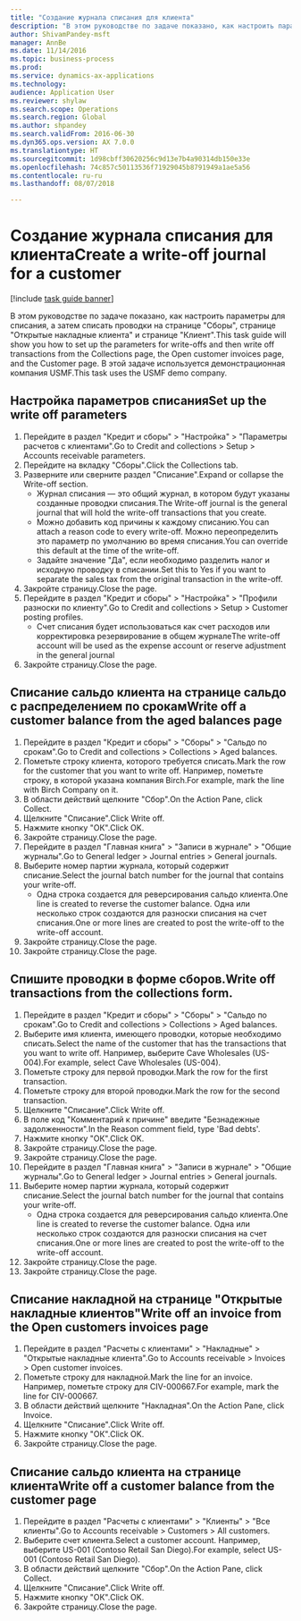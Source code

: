 ```yaml
--- 
title: "Создание журнала списания для клиента"
description: "В этом руководстве по задаче показано, как настроить параметры для списания, а затем списать проводки на странице \"Сборы\", странице \"Открытые накладные клиента\" и странице \"Клиент\"."
author: ShivamPandey-msft
manager: AnnBe
ms.date: 11/14/2016
ms.topic: business-process
ms.prod: 
ms.service: dynamics-ax-applications
ms.technology: 
audience: Application User
ms.reviewer: shylaw
ms.search.scope: Operations
ms.search.region: Global
ms.author: shpandey
ms.search.validFrom: 2016-06-30
ms.dyn365.ops.version: AX 7.0.0
ms.translationtype: HT
ms.sourcegitcommit: 1d98cbff30620256c9d13e7b4a90314db150e33e
ms.openlocfilehash: 74c857c50113536f71929045b8791949a1ae5a56
ms.contentlocale: ru-ru
ms.lasthandoff: 08/07/2018

---
```

# <a name="create-a-write-off-journal-for-a-customer"></a><span data-ttu-id="e02f7-103">Создание журнала списания для клиента</span><span class="sxs-lookup"><span data-stu-id="e02f7-103">Create a write-off journal for a customer</span></span>

[!include [task guide banner](../../includes/task-guide-banner.md)]

<span data-ttu-id="e02f7-104">В этом руководстве по задаче показано, как настроить параметры для списания, а затем списать проводки на странице "Сборы", странице "Открытые накладные клиента" и странице "Клиент".</span><span class="sxs-lookup"><span data-stu-id="e02f7-104">This task guide will show you how to set up the parameters for write-offs and then write off transactions from the Collections page, the Open customer invoices page, and the Customer page.</span></span> <span data-ttu-id="e02f7-105">В этой задаче используется демонстрационная компания USMF.</span><span class="sxs-lookup"><span data-stu-id="e02f7-105">This task uses the USMF demo company.</span></span>


## <a name="set-up-the-write-off-parameters"></a><span data-ttu-id="e02f7-106">Настройка параметров списания</span><span class="sxs-lookup"><span data-stu-id="e02f7-106">Set up the write off parameters</span></span>
1. <span data-ttu-id="e02f7-107">Перейдите в раздел "Кредит и сборы" > "Настройка" > "Параметры расчетов с клиентами".</span><span class="sxs-lookup"><span data-stu-id="e02f7-107">Go to Credit and collections > Setup > Accounts receivable parameters.</span></span>
2. <span data-ttu-id="e02f7-108">Перейдите на вкладку "Сборы".</span><span class="sxs-lookup"><span data-stu-id="e02f7-108">Click the Collections tab.</span></span>
3. <span data-ttu-id="e02f7-109">Разверните или сверните раздел "Списание".</span><span class="sxs-lookup"><span data-stu-id="e02f7-109">Expand or collapse the Write-off section.</span></span>
    * <span data-ttu-id="e02f7-110">Журнал списания — это общий журнал, в котором будут указаны созданные проводки списания.</span><span class="sxs-lookup"><span data-stu-id="e02f7-110">The Write-off journal is the general journal that will hold the write-off transactions that you create.</span></span>  
    * <span data-ttu-id="e02f7-111">Можно добавить код причины к каждому списанию.</span><span class="sxs-lookup"><span data-stu-id="e02f7-111">You can attach a reason code to every write-off.</span></span> <span data-ttu-id="e02f7-112">Можно переопределить это параметр по умолчанию во время списания.</span><span class="sxs-lookup"><span data-stu-id="e02f7-112">You can override this default at the time of the write-off.</span></span>  
    * <span data-ttu-id="e02f7-113">Задайте значение "Да", если необходимо разделить налог и исходную проводку в списании.</span><span class="sxs-lookup"><span data-stu-id="e02f7-113">Set this to Yes if you want to separate the sales tax from the original transaction in the write-off.</span></span>  
4. <span data-ttu-id="e02f7-114">Закройте страницу.</span><span class="sxs-lookup"><span data-stu-id="e02f7-114">Close the page.</span></span>
5. <span data-ttu-id="e02f7-115">Перейдите в раздел "Кредит и сборы" > "Настройка" > "Профили разноски по клиенту".</span><span class="sxs-lookup"><span data-stu-id="e02f7-115">Go to Credit and collections > Setup > Customer posting profiles.</span></span>
    * <span data-ttu-id="e02f7-116">Счет списания будет использоваться как счет расходов или корректировка резервирование в общем журнале</span><span class="sxs-lookup"><span data-stu-id="e02f7-116">The write-off account will be used as the expense account or reserve adjustment in the general journal</span></span>   
6. <span data-ttu-id="e02f7-117">Закройте страницу.</span><span class="sxs-lookup"><span data-stu-id="e02f7-117">Close the page.</span></span>

## <a name="write-off-a-customer-balance-from-the-aged-balances-page"></a><span data-ttu-id="e02f7-118">Списание сальдо клиента на странице сальдо с распределением по срокам</span><span class="sxs-lookup"><span data-stu-id="e02f7-118">Write off a customer balance from the aged balances page</span></span>
1. <span data-ttu-id="e02f7-119">Перейдите в раздел "Кредит и сборы" > "Сборы" > "Сальдо по срокам".</span><span class="sxs-lookup"><span data-stu-id="e02f7-119">Go to Credit and collections > Collections > Aged balances.</span></span>
2. <span data-ttu-id="e02f7-120">Пометьте строку клиента, которого требуется списать.</span><span class="sxs-lookup"><span data-stu-id="e02f7-120">Mark the row for the customer that you want to write off.</span></span> <span data-ttu-id="e02f7-121">Например, пометьте строку, в которой указана компания Birch.</span><span class="sxs-lookup"><span data-stu-id="e02f7-121">For example, mark the line with Birch Company on it.</span></span>
3. <span data-ttu-id="e02f7-122">В области действий щелкните "Сбор".</span><span class="sxs-lookup"><span data-stu-id="e02f7-122">On the Action Pane, click Collect.</span></span>
4. <span data-ttu-id="e02f7-123">Щелкните "Списание".</span><span class="sxs-lookup"><span data-stu-id="e02f7-123">Click Write off.</span></span>
5. <span data-ttu-id="e02f7-124">Нажмите кнопку "OК".</span><span class="sxs-lookup"><span data-stu-id="e02f7-124">Click OK.</span></span>
6. <span data-ttu-id="e02f7-125">Закройте страницу.</span><span class="sxs-lookup"><span data-stu-id="e02f7-125">Close the page.</span></span>
7. <span data-ttu-id="e02f7-126">Перейдите в раздел "Главная книга" > "Записи в журнале" > "Общие журналы".</span><span class="sxs-lookup"><span data-stu-id="e02f7-126">Go to General ledger > Journal entries > General journals.</span></span>
8. <span data-ttu-id="e02f7-127">Выберите номер партии журнала, который содержит списание.</span><span class="sxs-lookup"><span data-stu-id="e02f7-127">Select the journal batch number for the journal that contains your write-off.</span></span>
    * <span data-ttu-id="e02f7-128">Одна строка создается для реверсирования сальдо клиента.</span><span class="sxs-lookup"><span data-stu-id="e02f7-128">One line is created to reverse the customer balance.</span></span> <span data-ttu-id="e02f7-129">Одна или несколько строк создаются для разноски списания на счет списания.</span><span class="sxs-lookup"><span data-stu-id="e02f7-129">One or more lines are created to post the write-off to the write-off account.</span></span>  
9. <span data-ttu-id="e02f7-130">Закройте страницу.</span><span class="sxs-lookup"><span data-stu-id="e02f7-130">Close the page.</span></span>
10. <span data-ttu-id="e02f7-131">Закройте страницу.</span><span class="sxs-lookup"><span data-stu-id="e02f7-131">Close the page.</span></span>

## <a name="write-off-transactions-from-the-collections-form"></a><span data-ttu-id="e02f7-132">Спишите проводки в форме сборов.</span><span class="sxs-lookup"><span data-stu-id="e02f7-132">Write off transactions from the collections form.</span></span>
1. <span data-ttu-id="e02f7-133">Перейдите в раздел "Кредит и сборы" > "Сборы" > "Сальдо по срокам".</span><span class="sxs-lookup"><span data-stu-id="e02f7-133">Go to Credit and collections > Collections > Aged balances.</span></span>
2. <span data-ttu-id="e02f7-134">Выберите имя клиента, имеющего проводки, которые необходимо списать.</span><span class="sxs-lookup"><span data-stu-id="e02f7-134">Select the name of the customer that has the transactions that you want to write off.</span></span> <span data-ttu-id="e02f7-135">Например, выберите Cave Wholesales (US-004).</span><span class="sxs-lookup"><span data-stu-id="e02f7-135">For example, select Cave Wholesales (US-004).</span></span>
3. <span data-ttu-id="e02f7-136">Пометьте строку для первой проводки.</span><span class="sxs-lookup"><span data-stu-id="e02f7-136">Mark the row for the first transaction.</span></span>
4. <span data-ttu-id="e02f7-137">Пометьте строку для второй проводки.</span><span class="sxs-lookup"><span data-stu-id="e02f7-137">Mark the row for the second transaction.</span></span>
5. <span data-ttu-id="e02f7-138">Щелкните "Списание".</span><span class="sxs-lookup"><span data-stu-id="e02f7-138">Click Write off.</span></span>
6. <span data-ttu-id="e02f7-139">В поле код "Комментарий к причине" введите "Безнадежные задолженности".</span><span class="sxs-lookup"><span data-stu-id="e02f7-139">In the Reason comment field, type 'Bad debts'.</span></span>
7. <span data-ttu-id="e02f7-140">Нажмите кнопку "OК".</span><span class="sxs-lookup"><span data-stu-id="e02f7-140">Click OK.</span></span>
8. <span data-ttu-id="e02f7-141">Закройте страницу.</span><span class="sxs-lookup"><span data-stu-id="e02f7-141">Close the page.</span></span>
9. <span data-ttu-id="e02f7-142">Закройте страницу.</span><span class="sxs-lookup"><span data-stu-id="e02f7-142">Close the page.</span></span>
10. <span data-ttu-id="e02f7-143">Перейдите в раздел "Главная книга" > "Записи в журнале" > "Общие журналы".</span><span class="sxs-lookup"><span data-stu-id="e02f7-143">Go to General ledger > Journal entries > General journals.</span></span>
11. <span data-ttu-id="e02f7-144">Выберите номер партии журнала, который содержит списание.</span><span class="sxs-lookup"><span data-stu-id="e02f7-144">Select the journal batch number for the journal that contains your write-off.</span></span>
    * <span data-ttu-id="e02f7-145">Одна строка создается для реверсирования сальдо клиента.</span><span class="sxs-lookup"><span data-stu-id="e02f7-145">One line is created to reverse the customer balance.</span></span> <span data-ttu-id="e02f7-146">Одна или несколько строк создаются для разноски списания на счет списания.</span><span class="sxs-lookup"><span data-stu-id="e02f7-146">One or more lines are created to post the write-off to the write-off account.</span></span>  
12. <span data-ttu-id="e02f7-147">Закройте страницу.</span><span class="sxs-lookup"><span data-stu-id="e02f7-147">Close the page.</span></span>
13. <span data-ttu-id="e02f7-148">Закройте страницу.</span><span class="sxs-lookup"><span data-stu-id="e02f7-148">Close the page.</span></span>

## <a name="write-off-an-invoice-from-the-open-customers-invoices-page"></a><span data-ttu-id="e02f7-149">Списание накладной на странице "Открытые накладные клиентов"</span><span class="sxs-lookup"><span data-stu-id="e02f7-149">Write off an invoice from the Open customers invoices page</span></span>
1. <span data-ttu-id="e02f7-150">Перейдите в раздел "Расчеты с клиентами" > "Накладные" > "Открытые накладные клиента".</span><span class="sxs-lookup"><span data-stu-id="e02f7-150">Go to Accounts receivable > Invoices > Open customer invoices.</span></span>
2. <span data-ttu-id="e02f7-151">Пометьте строку для накладной.</span><span class="sxs-lookup"><span data-stu-id="e02f7-151">Mark the line for an invoice.</span></span> <span data-ttu-id="e02f7-152">Например, пометьте строку для CIV-000667.</span><span class="sxs-lookup"><span data-stu-id="e02f7-152">For example, mark the line for CIV-000667.</span></span>
3. <span data-ttu-id="e02f7-153">В области действий щелкните "Накладная".</span><span class="sxs-lookup"><span data-stu-id="e02f7-153">On the Action Pane, click Invoice.</span></span>
4. <span data-ttu-id="e02f7-154">Щелкните "Списание".</span><span class="sxs-lookup"><span data-stu-id="e02f7-154">Click Write off.</span></span>
5. <span data-ttu-id="e02f7-155">Нажмите кнопку "OК".</span><span class="sxs-lookup"><span data-stu-id="e02f7-155">Click OK.</span></span>
6. <span data-ttu-id="e02f7-156">Закройте страницу.</span><span class="sxs-lookup"><span data-stu-id="e02f7-156">Close the page.</span></span>

## <a name="write-off-a-customer-balance-from-the-customer-page"></a><span data-ttu-id="e02f7-157">Списание сальдо клиента на странице клиента</span><span class="sxs-lookup"><span data-stu-id="e02f7-157">Write off a customer balance from the customer page</span></span>
1. <span data-ttu-id="e02f7-158">Перейдите в раздел "Расчеты с клиентами" > "Клиенты" > "Все клиенты".</span><span class="sxs-lookup"><span data-stu-id="e02f7-158">Go to Accounts receivable > Customers > All customers.</span></span>
2. <span data-ttu-id="e02f7-159">Выберите счет клиента.</span><span class="sxs-lookup"><span data-stu-id="e02f7-159">Select a customer account.</span></span> <span data-ttu-id="e02f7-160">Например, выберите US-001 (Contoso Retail San Diego).</span><span class="sxs-lookup"><span data-stu-id="e02f7-160">For example, select US-001 (Contoso Retail San Diego).</span></span>
3. <span data-ttu-id="e02f7-161">В области действий щелкните "Сбор".</span><span class="sxs-lookup"><span data-stu-id="e02f7-161">On the Action Pane, click Collect.</span></span>
4. <span data-ttu-id="e02f7-162">Щелкните "Списание".</span><span class="sxs-lookup"><span data-stu-id="e02f7-162">Click Write off.</span></span>
5. <span data-ttu-id="e02f7-163">Нажмите кнопку "OК".</span><span class="sxs-lookup"><span data-stu-id="e02f7-163">Click OK.</span></span>
6. <span data-ttu-id="e02f7-164">Закройте страницу.</span><span class="sxs-lookup"><span data-stu-id="e02f7-164">Close the page.</span></span>


